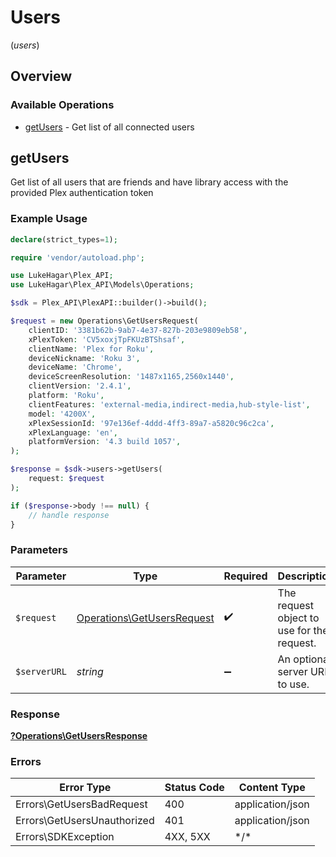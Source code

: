 # Users
(*users*)

## Overview

### Available Operations

* [getUsers](#getusers) - Get list of all connected users

## getUsers

Get list of all users that are friends and have library access with the provided Plex authentication token

### Example Usage

```php
declare(strict_types=1);

require 'vendor/autoload.php';

use LukeHagar\Plex_API;
use LukeHagar\Plex_API\Models\Operations;

$sdk = Plex_API\PlexAPI::builder()->build();

$request = new Operations\GetUsersRequest(
    clientID: '3381b62b-9ab7-4e37-827b-203e9809eb58',
    xPlexToken: 'CV5xoxjTpFKUzBTShsaf',
    clientName: 'Plex for Roku',
    deviceNickname: 'Roku 3',
    deviceName: 'Chrome',
    deviceScreenResolution: '1487x1165,2560x1440',
    clientVersion: '2.4.1',
    platform: 'Roku',
    clientFeatures: 'external-media,indirect-media,hub-style-list',
    model: '4200X',
    xPlexSessionId: '97e136ef-4ddd-4ff3-89a7-a5820c96c2ca',
    xPlexLanguage: 'en',
    platformVersion: '4.3 build 1057',
);

$response = $sdk->users->getUsers(
    request: $request
);

if ($response->body !== null) {
    // handle response
}
```

### Parameters

| Parameter                                                                | Type                                                                     | Required                                                                 | Description                                                              |
| ------------------------------------------------------------------------ | ------------------------------------------------------------------------ | ------------------------------------------------------------------------ | ------------------------------------------------------------------------ |
| `$request`                                                               | [Operations\GetUsersRequest](../../Models/Operations/GetUsersRequest.md) | :heavy_check_mark:                                                       | The request object to use for the request.                               |
| `$serverURL`                                                             | *string*                                                                 | :heavy_minus_sign:                                                       | An optional server URL to use.                                           |

### Response

**[?Operations\GetUsersResponse](../../Models/Operations/GetUsersResponse.md)**

### Errors

| Error Type                  | Status Code                 | Content Type                |
| --------------------------- | --------------------------- | --------------------------- |
| Errors\GetUsersBadRequest   | 400                         | application/json            |
| Errors\GetUsersUnauthorized | 401                         | application/json            |
| Errors\SDKException         | 4XX, 5XX                    | \*/\*                       |
